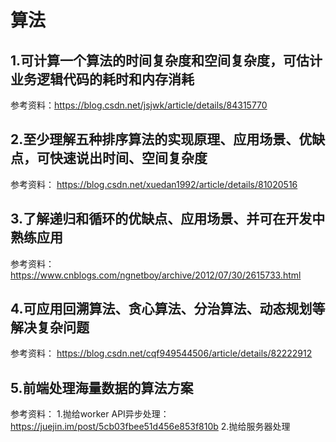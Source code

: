 # 算法


## 1.可计算一个算法的时间复杂度和空间复杂度，可估计业务逻辑代码的耗时和内存消耗
参考资料：https://blog.csdn.net/jsjwk/article/details/84315770

## 2.至少理解五种排序算法的实现原理、应用场景、优缺点，可快速说出时间、空间复杂度
参考资料：
https://blog.csdn.net/xuedan1992/article/details/81020516

## 3.了解递归和循环的优缺点、应用场景、并可在开发中熟练应用
参考资料：
https://www.cnblogs.com/ngnetboy/archive/2012/07/30/2615733.html

## 4.可应用回溯算法、贪心算法、分治算法、动态规划等解决复杂问题
参考资料：
https://blog.csdn.net/cqf949544506/article/details/82222912

## 5.前端处理海量数据的算法方案
参考资料：
1.抛给worker API异步处理：https://juejin.im/post/5cb03fbee51d456e853f810b
2.抛给服务器处理
